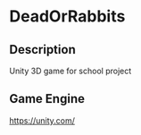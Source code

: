 # DeadOrRabbits

## Description

Unity 3D game for school project

## Game Engine

https://unity.com/
